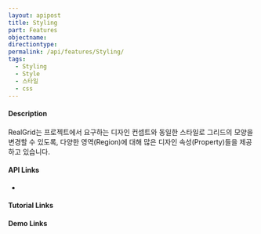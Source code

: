 ```yaml
---
layout: apipost
title: Styling
part: Features
objectname: 
directiontype: 
permalink: /api/features/Styling/
tags: 
  - Styling
  - Style
  - 스타일
  - css
---
```


#### Description

RealGrid는 프로젝트에서 요구하는 디자인 컨셉트와 동일한 스타일로 그리드의 모양을 변경할 수 있도록, 다양한 영역(Region)에 대해 많은 디자인 속성(Property)들을 제공하고 있습니다.

#### API Links

* 

#### Tutorial Links

#### Demo Links
